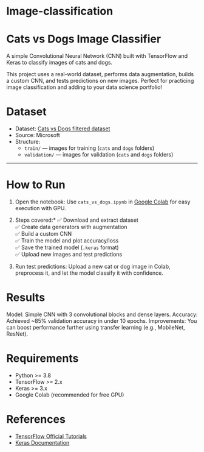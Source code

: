 # Image-classification

# Cats vs Dogs Image Classifier

A simple Convolutional Neural Network (CNN) built with TensorFlow and Keras to classify images of cats and dogs.

This project uses a real-world dataset, performs data augmentation, builds a custom CNN, and tests predictions on new images. Perfect for practicing image classification and adding to your data science portfolio!

# Dataset

- Dataset: [Cats vs Dogs filtered dataset](https://storage.googleapis.com/mledu-datasets/cats_and_dogs_filtered.zip)
- Source: Microsoft
- Structure:
  - `train/` — images for training (`cats` and `dogs` folders)
  - `validation/` — images for validation (`cats` and `dogs` folders)

---

# How to Run

1. Open the notebook:
   Use `cats_vs_dogs.ipynb` in [Google Colab](https://colab.research.google.com/) for easy execution with GPU.

2. Steps covered:* 
   ✅ Download and extract dataset  
   ✅ Create data generators with augmentation  
   ✅ Build a custom CNN  
   ✅ Train the model and plot accuracy/loss  
   ✅ Save the trained model (`.keras` format)  
   ✅ Upload new images and test predictions

3. Run test predictions:
   Upload a new cat or dog image in Colab, preprocess it, and let the model classify it with confidence.


# Results
Model: Simple CNN with 3 convolutional blocks and dense layers.
Accuracy: Achieved ~85% validation accuracy in under 10 epochs.
Improvements: You can boost performance further using transfer learning (e.g., MobileNet, ResNet).




# Requirements

- Python >= 3.8
- TensorFlow >= 2.x
- Keras >= 3.x
- Google Colab (recommended for free GPU)




# References

- [TensorFlow Official Tutorials](https://www.tensorflow.org/tutorials/images/classification)
- [Keras Documentation](https://keras.io/)

